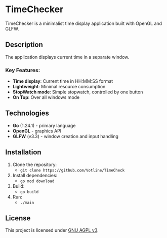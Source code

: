 # TimeChecker

TimeChecker is a minimalist time display application built with OpenGL and GLFW.

## Description

The application displays current time in a separate window.

### Key Features:
- **Time display**: Current time in HH:MM:SS format
- **Lightweight**: Minimal resource consumption
- **StopWatch mode**: Simple stopwatch, controlled by one button
- **On Top**: Over all windows mode

## Technologies
- **Go** (1.24.1) - primary language
- **OpenGL** - graphics API
- **GLFW** (v3.3) - window creation and input handling

## Installation
1. Clone the repository:
   - `git clone https://github.com/Votline/TimeCheck`
2. Install dependencies:
   - `go mod download`
3. Build:
   - `go build`
4. Run:
   - `./main`

## License
This project is licensed under [GNU AGPL v3](LICENSE).
